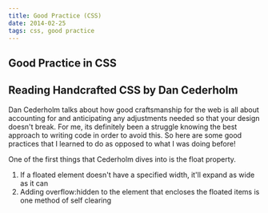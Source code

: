 ```yaml
---
title: Good Practice (CSS)
date: 2014-02-25
tags: css, good practice
---
```


<article>
<h1>Good Practice in CSS</h1>
<h2>Reading Handcrafted CSS by Dan Cederholm</h2>

<p>Dan Cederholm talks about how good craftsmanship for the web is all about accounting for and anticipating any adjustments needed so that your design doesn't break. For me, its definitely been a struggle knowing the best approach to writing code in order to avoid this. So here are some good practices that I learned to do as opposed to what I was doing before!
</p>

<p>One of the first things that Cederholm dives into is the float property. 

<ol>
	<li>If a floated element doesn't have a specified width, it'll expand as wide as it can</li>
	<li>Adding overflow:hidden to the element that encloses the floated items is one method of self clearing</li>
</ol>
</article>


